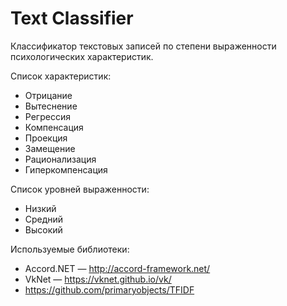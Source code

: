 # Text Classifier

Классификатор текстовых записей по степени выраженности психологических характеристик.

Список характеристик:

* Отрицание
* Вытеснение
* Регрессия
* Компенсация
* Проекция
* Замещение
* Рационализация
* Гиперкомпенсация

Список уровней выраженности:

* Низкий
* Средний
* Высокий

Используемые библиотеки:

* Accord.NЕT &mdash; http://accord-framework.net/
* VkNet &mdash; https://vknet.github.io/vk/
* https://github.com/primaryobjects/TFIDF